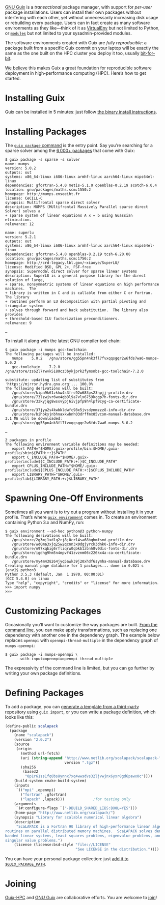 [GNU Guix](https://www.gnu.org/software/guix/) is a *transactional*
package manager, with support for *per-user* package installations.
Users can install their own packages without interfering with each
other, yet without unnecessarily increasing disk usage or rebuilding
every package.  Users can in fact create as many software environments
as they like—think of it
as [VirtualEnv](https://virtualenv.pypa.io/en/stable/) but not limited
to Python, or [`modules`](http://modules.sourceforge.net/) but not
limited to your sysadmin-provided modules.

The software environments created with Guix are _fully reproducible_: a
package built from a specific Guix commit on your laptop will be exactly
the same as the one built on the HPC cluster you deploy it too, usually
[bit-for-bit](https://reproducible-builds.org/docs/definition/).

[We believe](/about.html) this makes Guix a great foundation for
reproducible software deployment in high-performance computing (HPC).
Here’s how to get started.

# Installing Guix

Guix can be installed in 5 minutes: just
follow
[the binary install instructions](https://www.gnu.org/software/guix/manual/html_node/Binary-Installation.html).

# Installing Packages

The
[`guix package` command](https://www.gnu.org/software/guix/manual/html_node/Invoking-guix-package.html) is
the entry point.  Say you’re searching for a sparse solver among the
[6,000+ packages](https://www.gnu.org/software/guix/packages/) that come
with Guix:

```
$ guix package -s sparse -s solver
name: mumps
version: 5.0.2
outputs: out
systems: x86_64-linux i686-linux armhf-linux aarch64-linux mips64el-linux
dependencies: gfortran-5.4.0 metis-5.1.0 openblas-0.2.19 scotch-6.0.4
location: gnu/packages/maths.scm:1550:2
homepage: http://mumps.enseeiht.fr
license: CeCILL-C
synopsis: Multifrontal sparse direct solver
description: MUMPS (MUltifrontal Massively Parallel sparse direct Solver) solves a
+ sparse system of linear equations A x = b using Guassian elimination.
relevance: 12

name: superlu
version: 5.2.1
outputs: out
systems: x86_64-linux i686-linux armhf-linux aarch64-linux mips64el-linux
dependencies: gfortran-5.4.0 openblas-0.2.19 tcsh-6.20.00
location: gnu/packages/maths.scm:1756:2
homepage: http://crd-legacy.lbl.gov/~xiaoye/SuperLU/
license: Modified BSD, GPL 2+, FSF-free
synopsis: Supernodal direct solver for sparse linear systems
description: SuperLU is a general purpose library for the direct solution of large,
+ sparse, nonsymmetric systems of linear equations on high performance machines.  The
+ library is written in C and is callable from either C or Fortran.  The library
+ routines perform an LU decomposition with partial pivoting and triangular system
+ solves through forward and back substitution.  The library also provides
+ threshold-based ILU factorization preconditioners.
relevance: 9

…
```

To install it along with the latest GNU compiler tool chain:

```
$ guix package -i mumps gcc-toolchain
The following packages will be installed:
   mumps	5.0.2	/gnu/store/gg55pn4nk3fl7fvxqqsgqr2w6fds7wa6-mumps-5.0.2
   gcc-toolchain	7.2.0	/gnu/store/zs62l7rwvk5180cz3bykjprk2fymsnbs-gcc-toolchain-7.2.0

substitute: updating list of substitutes from 'https://mirror.hydra.gnu.org'... 100.0%
The following derivations will be built:
   /gnu/store/kipa9k61zkhw4s3frs92w683ps23hpjj-profile.drv
   /gnu/store/73lzwjvr6wx4gb3l9a7vlx6759kcgp7h-fonts-dir.drv
   /gnu/store/3zkyjqg8wsxvypj6ivjpfp9h4lpf9cyg-ca-certificate-bundle.drv
   /gnu/store/37jya2s4kwbkldwfc98x5jvsdynmzzz8-info-dir.drv
   /gnu/store/bihbksjnbhnaxkwbnh03drffmx85vcsm-manual-database.drv
3.1 MB will be downloaded:
   /gnu/store/gg55pn4nk3fl7fvxqqsgqr2w6fds7wa6-mumps-5.0.2

…

2 packages in profile
The following environment variable definitions may be needed:
   export PATH="$HOME/.guix-profile/bin:$HOME/.guix-profile/sbin${PATH:+:}$PATH"
   export C_INCLUDE_PATH="$HOME/.guix-profile/include${C_INCLUDE_PATH:+:}$C_INCLUDE_PATH"
   export CPLUS_INCLUDE_PATH="$HOME/.guix-profile/include${CPLUS_INCLUDE_PATH:+:}$CPLUS_INCLUDE_PATH"
   export LIBRARY_PATH="$HOME/.guix-profile/lib${LIBRARY_PATH:+:}$LIBRARY_PATH"
```

# Spawning One-Off Environments

Sometimes all you want is to try out a program without installing it in
your profile.  That’s
where
[`guix environment`](https://www.gnu.org/software/guix/manual/html_node/Invoking-guix-environment.html) comes
in.  To create an environment containing Python 3.x and NumPy, run:

```
$ guix environment --ad-hoc python@3 python-numpy
The following derivations will be built:
   /gnu/store/2g3mj1xdlq2rj8j0crl4sa68bqhmfsmd-profile.drv
   /gnu/store/wd0ma3xjq25w2qcnn3x0dgjyrck3dnk0-info-dir.drv
   /gnu/store/n97xqbig6rfliqrw0qbkb1zbnh8v0dis-fonts-dir.drv
   /gnu/store/igdhg9hm5n4npvf41zvznm06c226kx4a-ca-certificate-bundle.drv
   /gnu/store/my4m438264jyq5awk39j20xhdf6symha-manual-database.drv
Creating manual page database for 1 packages... done in 0.021 s
[env]$ python3
Python 3.5.3 (default, Jan  1 1970, 00:00:01) 
[GCC 5.4.0] on linux
Type "help", "copyright", "credits" or "license" for more information.
>>> import numpy
>>> 
```

# Customizing Packages

Occasionally you’ll want to customize the way packages are
built.
[From the command line](https://www.gnu.org/software/guix/manual/html_node/Package-Transformation-Options.html),
you can make apply transformations, such as replacing one dependency
with another one in the dependency graph.  The example below replaces
`openmpi` with `openmpi-thread-multiple` in the dependency graph of
`mumps-openmpi`:

```
$ guix package -i mumps-openmpi \
     --with-input=openmpi=openmpi-thread-multiple
```

The expressivity of the command line is limited, but you can go further
by writing your own package definitions.

# Defining Packages

To add a package, you
can
[generate a template from a third-party repository using `guix import`](https://www.gnu.org/software/guix/manual/html_node/Invoking-guix-import.html),
or you
can
[write a package definition](https://www.gnu.org/software/guix/manual/html_node/Defining-Packages.html),
which looks like this:

```scheme
(define-public scalapack
  (package
    (name "scalapack")
    (version "2.0.2")
    (source
     (origin
       (method url-fetch)
       (uri (string-append "http://www.netlib.org/scalapack/scalapack-"
                           version ".tgz"))
       (sha256
        (base32
         "0p1r61ss1fq0bs8ynnx7xq4wwsdvs32ljvwjnx6yxr8gd6pawx0c"))))
    (build-system cmake-build-system)
    (inputs
     `(("mpi" ,openmpi)
       ("fortran" ,gfortran)
       ("lapack" ,lapack)))             ;for testing only
    (arguments
     `(#:configure-flags `("-DBUILD_SHARED_LIBS:BOOL=YES")))
    (home-page "http://www.netlib.org/scalapack/")
    (synopsis "Library for scalable numerical linear algebra")
    (description
     "ScaLAPACK is a Fortran 90 library of high-performance linear algebra
routines on parallel distributed memory machines.  ScaLAPACK solves dense and
banded linear systems, least squares problems, eigenvalue problems, and
singular value problems.")
    (license (license:bsd-style "file://LICENSE"
                                "See LICENSE in the distribution."))))
```

You can have your personal package collection:
just
[add it to `$GUIX_PACKAGE_PATH`](https://www.gnu.org/software/guix/manual/html_node/Package-Modules.html).

# Joining

[Guix-HPC](/about.html)
and [GNU Guix](https://www.gnu.org/software/guix/) are collaborative
efforts.  You are welcome to [join](/about.html)!

